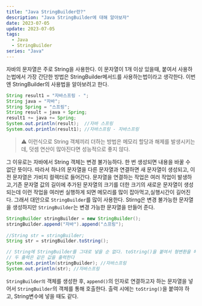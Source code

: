 ```yaml
---
title: "Java StringBuilder란?"
description: "Java StringBuilder에 대해 알아보자"
date: 2023-07-05
update: 2023-07-05
tags:
  - Java
  - StringBuilder
series: "Java"
---
```


자바의 문자열은 주로 String을 사용한다. 이 문자열이 1개 이상 있을때, 붙여서 사용하는법에서 가장 간단한 방법은 StringBuilder메서드를 사용하는법이라고 생각한다. 이번엔 StringBuilder의 사용법을 알아보려고 한다.

```java
String result1 = "자바스프링 - ";
String java = "자바";
String Spring = "스프링";
String result = java + Spring;
result1 += java += Spring;
System.out.println(result);  //자바 스프링
System.out.println(result1); //자바스프링 - 자바스프링
```

> ⚠ 이런식으로 String 객체끼리 더하는 방법은 메모리 할당과 해제를 발생시키는데, 덧셈 연산이 많아진다면 성능적으로 좋지 않다.

그 이유로는 자바에서 String 객체는 변경 불가능하다. 한 번 생성되면 내용을 바꿀 수 없단 뜻이다. 따라서 하나의 문자열을 다른 문자열과 연결하면 새 문자열이 생성되고, 이전 문자열은 가비지 컬렉터로 들어간다. 문자열을 연결하는 작업은 여러 작업이 발생하고,기존 문자열 값의 길이에 추가된 문자열의 크기를 더한 크기의 새로운 문자열이 생성되는데 이런 작업을 여러번 실행하게 되면 메모리를 많이 잡아먹고,실행시간이 길어진다. 그래서 대안으로 `StringBuilder`를 많이 사용한다.  Stirng은 변경 불가능한 문자열을 생성하지만 `StringBuilder`는 변경 가능한 문자열을 만들어 준다.

```java
StringBuilder stringBuilder = new StringBuilder();
stringBuilder.append("자바").append("스프링");
        
//String str = stringBuilder;
String str = stringBuilder.toString();

// String에 StringBuilder를 그대로 넣을 순 없다. toString()을 붙여서 형변환을 해준다.
// 두 출력은 같은 값을 출력한다
System.out.println(stringBuilder); //자바스프링
System.out.println(str); //자바스프링
```
`StringBuilder의` 객체를 생성한 후, `append()`의 인자로 연결하고자 하는 문자열을 넣어서 `StringBuilder`의 객체를 통해 호출한다. 출력 시에는 `toString()`을 붙여야 하고, String변수에 넣을 때도 같다.